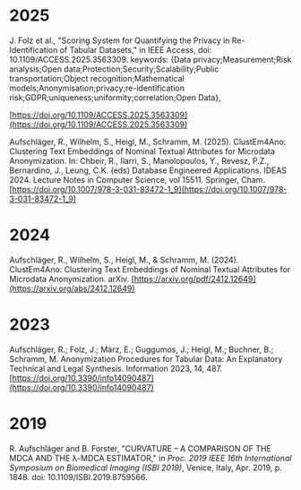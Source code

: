 # 2025

J. Folz et al., "Scoring System for Quantifying the Privacy in Re-Identification of Tabular Datasets," in IEEE Access, doi: 10.1109/ACCESS.2025.3563309.
keywords: {Data privacy;Measurement;Risk analysis;Open data;Protection;Security;Scalability;Public transportation;Object recognition;Mathematical models;Anonymisation;privacy;re-identification risk;GDPR;uniqueness;uniformity;correlation;Open Data},

[https://doi.org/10.1109/ACCESS.2025.3563309](https://doi.org/10.1109/ACCESS.2025.3563309)

Aufschläger, R., Wilhelm, S., Heigl, M., Schramm, M. (2025). ClustEm4Ano: Clustering Text Embeddings of Nominal Textual Attributes for Microdata Anonymization. In: Chbeir, R., Ilarri, S., Manolopoulos, Y., Revesz, P.Z., Bernardino, J., Leung, C.K. (eds) Database Engineered Applications. IDEAS 2024. Lecture Notes in Computer Science, vol 15511. Springer, Cham. [https://doi.org/10.1007/978-3-031-83472-1_9](https://doi.org/10.1007/978-3-031-83472-1_9)

# 2024
Aufschläger, R., Wilhelm, S., Heigl, M., & Schramm, M. (2024). ClustEm4Ano: Clustering Text Embeddings of Nominal Textual Attributes for Microdata Anonymization. arXiv. 
[https://arxiv.org/pdf/2412.12649](https://arxiv.org/abs/2412.12649)

# 2023
Aufschläger, R.; Folz, J.; März, E.; Guggumos, J.; Heigl, M.; Buchner, B.; Schramm, M. Anonymization Procedures for Tabular Data: An Explanatory Technical and Legal Synthesis. Information 2023, 14, 487. 
[https://doi.org/10.3390/info14090487](https://doi.org/10.3390/info14090487)

# 2019

R. Aufschläger and B. Forster, "CURVATURE – A COMPARISON OF THE MDCA AND THE λ-MDCA ESTIMATOR," in *Proc. 2019 IEEE 16th International Symposium on Biomedical Imaging (ISBI 2019)*, Venice, Italy, Apr. 2019, p. 1848. doi: 10.1109/ISBI.2019.8759566.
